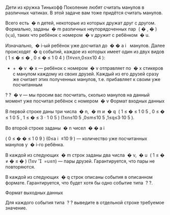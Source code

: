 Дети из кружка Тинькофф Поколение любят считать манулов в различных чатиках. В этой задаче вам тоже придётся считать манулов.

Всего есть ﻿
�
n﻿ детей, некоторые из которых дружат друг с другом. Формально, заданы ﻿
�
m﻿ различных неупорядоченных пар ﻿
(
�
,
�
)
(v,u)﻿, таких что ребёнок с номером ﻿
�
v﻿ дружит с ребёнком ﻿
�
u﻿.

Изначально, ﻿
�
i﻿-ый ребёнок уже досчитал до ﻿
�
�
a
i
​
﻿ манулов. Далее происходят ﻿
�
q﻿ событий, каждое из которых имеет один из двух видов ﻿
(
1
≤
�
≤
�
,
0
≤
�
≤
1
0
4
)
(1≤v≤n,0≤x≤10
4
)﻿:

- +﻿ ﻿
  �
  v﻿ ﻿
  �
  x﻿ — ребёнок с номером ﻿
  �
  v﻿ отправляет по ﻿
  �
  x﻿ стикеров с манулом каждому из своих друзей. Каждый из его друзей сразу же считает этих полученных манулов, т.е. прибавляет к своим уже посчитанным

?
?﻿ ﻿
�
v﻿ — мы просим вас посчитать, сколько манулов на данный момент уже посчитал ребёнок с номером ﻿
�
v﻿
Формат входных данных

В первой строке даны три числа ﻿
�
n﻿, ﻿
�
m﻿ и ﻿
�
q﻿ ﻿
(
1
≤
�
≤
1
0
5
,
0
≤
�
≤
1
0
5
,
1
≤
�
≤
3
⋅
1
0
5
)
(1≤n≤10
5
,0≤m≤10
5
,1≤q≤3⋅10
5
)﻿.

Во второй строке заданы ﻿
�
n﻿ чисел ﻿
�
�
a
i
​

(
0
≤
�
�
≤
1
0
9
)
(0≤a
i
​
≤10
9
)﻿ — количество уже посчитанных манулов у ﻿
�
i﻿-го ребёнка.

В каждой из следующих ﻿
�
m﻿ строк заданы два числа ﻿
�
v﻿, ﻿
�
u﻿ ﻿
(
1
≤
�
≠
�
≤
�
)
(1≤v

​
=u≤n)﻿ — пары друзей. Гарантируется, что пары не повторяются.

В каждой из следующих ﻿
�
q﻿ строк описаны события в описанном формате. Гарантируется, что будет хотя бы одно событие типа ﻿
?
?﻿.

Формат выходных данных

Для каждого события типа ﻿
?
?﻿ выведите в отдельной строке требуемое значение.
